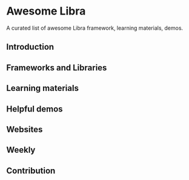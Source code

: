 # Awesome Libra
A curated list of awesome Libra framework, learning materials, demos.

## Introduction


## Frameworks and Libraries

## Learning materials

## Helpful demos

## Websites

## Weekly

## Contribution
